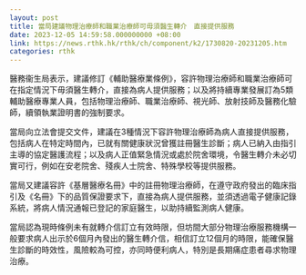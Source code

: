 ```yaml
---
layout: post
title: 當局建議物理治療師和職業治療師可毋須醫生轉介　直接提供服務
date: 2023-12-05 14:59:58.000000000 +08:00
link: https://news.rthk.hk/rthk/ch/component/k2/1730820-20231205.htm
categories: rthk
---
```


醫務衞生局表示，建議修訂《輔助醫療業條例》，容許物理治療師和職業治療師可在指定情況下毋須醫生轉介，直接為病人提供服務；以及將持續專業發展訂為5類輔助醫療專業人員，包括物理治療師、職業治療師、視光師、放射技師及醫務化驗師，續領執業證明書的強制要求。

當局向立法會提交文件，建議在3種情況下容許物理治療師為病人直接提供服務，包括病人在特定時間內，已就有關健康狀況曾獲註冊醫生診斷；病人已納入由指引主導的協定醫護流程；以及病人正值緊急情況或處於院舍環境，令醫生轉介未必切實可行，例如在安老院舍、殘疾人士院舍、特殊學校等提供服務。

當局又建議容許《基層醫療名冊》中的註冊物理治療師，在遵守政府發出的臨床指引及《名冊》下的品質保證要求下，直接為病人提供服務，並須透過電子健康記錄系統，將病人情況通報已登記的家庭醫生，以助持續監測病人健康。

當局認為現時條例未有就轉介信訂立有效時限，但坊間大部分物理治療服務機構一般要求病人出示於6個月內發出的醫生轉介信，相信訂立12個月的時限，能確保醫生診斷的時效性，風險較為可控，亦同時便利病人，特別是長期痛症患者尋求物理治療。
